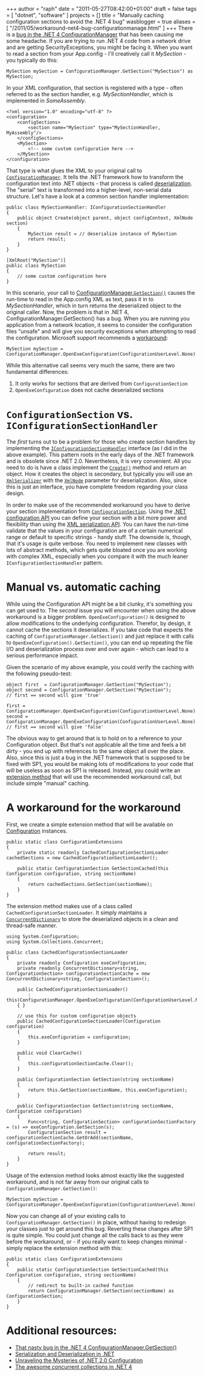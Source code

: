 +++
author = "raph"
date = "2011-05-27T08:42:00+01:00"
draft = false
tags = [ "dotnet", "software" ]
projects = []
title = "Manually caching configuration sections to avoid the .NET 4 bug"
wasblogger = true
aliases = [ "/2011/05/workaround-net4-bug-configurationmanage.html" ]
+++
There is a [bug in the .NET 4 ConfigurationManager](http://social.msdn.microsoft.com/Forums/en/clr/thread/1e14f665-10a3-426b-a75d-4e66354c5522) that has been causing me some headache. If you are trying to run .NET 4 code from a network drive and are getting SecurityExceptions, you might be facing it. When you want to read a section from your App.config - I'll creatively call it *MySection* - you typically do this:

    MySection mySection = ConfigurationManager.GetSection("MySection") as MySection;

In your XML configuration, that section is registered with a type - often referred to as the section handler, e.g. *MySectionHandler*, which is implemented in *SomeAssembly*.

    <?xml version="1.0" encoding="utf-8" ?>
    <configuration>
        <configSections>
            <section name="MySection" type="MySectionHandler, MyAssembly"/>
        </configSections>
        <MySection>
            <!-- some custom configuration here -->
        </MySection>
    </configuration>

That type is what glues the XML to your original call to [`ConfigurationManager`](http://msdn.microsoft.com/en-us/library/system.configuration.configurationmanager.aspx). It tells the .NET framework how to transform the configuration text into .NET objects - that process is called [deserialization](http://msdn.microsoft.com/en-us/library/ms731073.aspx). The "serial" text is transformed into a higher-level, non-serial data structure. Let's have a look at a common section handler implementation:

    public class MySectionHandler: IConfigurationSectionHandler
    {
        public object Create(object parent, object configContext, XmlNode section)
        {
            MySection result = // deserialize instance of MySection
            return result;
        }
    }
    
    [XmlRoot("MySection")]
    public class MySection
    {
        // some custom configuration here
    }

In this scenario, your call to [ConfigurationManager.`GetSection()`](http://msdn.microsoft.com/en-us/library/system.configuration.configurationmanager.getsection.aspx) causes the run-time to read in the App.config XML as text, pass it in to *MySectionHandler*, which in turn returns the deserialized object to the original caller. Now, the problem is that in .NET 4, ConfigurationManager.GetSection() has a bug. When you are running you application from a network location, it seems to consider the configuration files "unsafe" and will give you security exceptions when attempting to read the configuration. Microsoft support recommends a [workaround](http://msdn.microsoft.com/en-us/library/ms134265.aspx):

    MySection mySection = ConfigurationManager.OpenExeConfiguration(ConfigurationUserLevel.None).GetSection("MySection"); 

While this alternative call seems very much the same, there are two fundamental differences:
1. It only works for sections that are derived from `ConfigurationSection`
1. `OpenExeConfiguration` does not cache deserialized sections

# `ConfigurationSection` vs. `IConfigurationSectionHandler`
The *first* turns out to be a problem for those who create section handlers by implementing the [`IConfigurationSectionHandler`](http://msdn.microsoft.com/en-us/library/system.configuration.iconfigurationsectionhandler.aspx) interface (as I did in the above example). This pattern roots in the early days of the .NET framework and is obsolete since .NET 2.0. Nevertheless, it is very convenient. All you need to do is have a class implement the [`Create()`](http://msdn.microsoft.com/en-us/library/system.configuration.iconfigurationsectionhandler.create.aspx) method and return an object. How it creates the object is secondary, but typically you will use an [`XmlSerializer`](http://msdn.microsoft.com/en-us/library/system.xml.serialization.xmlserializer.aspx) with the [`XmlNode`](http://msdn.microsoft.com/en-us/library/system.xml.xmlnode.aspx) parameter for deserialization. Also, since this is just an interface, you have complete freedom regarding your class design. 

In order to make use of the recommended workaround you have to derive your section implementation from [`ConfigurationSection`](http://msdn.microsoft.com/en-us/library/system.configuration.configurationsection.aspx). Using the [.NET configuration API](http://msdn.microsoft.com/en-us/library/ms228060.aspx) you can define your section with a bit more power and flexibility than using the [XML serialization API](http://msdn.microsoft.com/en-us/library/system.xml.serialization.aspx). You can have the run-time validate that the values in your configuration are of a certain numerical range or default to specific strings - handy stuff. The downside is, though, that it's usage is quite verbose. You need to implement new classes with lots of abstract methods, which gets quite bloated once you are working with complex XML, especially when you compare it with the much leaner `IConfigurationSectionHandler` pattern.

# Manual vs. automatic caching
While using the Configuration API might be a bit clunky, it's something you can get used to. The *second* issue you will encounter when using the above workaround is a bigger problem. `OpenExeConfiguration()` is designed to allow modifications to the underlying configuration. Therefor, by design, it cannot cache the sections it deserializes. If you take code that expects the caching of `ConfigurationManager.GetSection()` and just replace it with calls to `OpenExeConfiguration().GetSection()`, you can end up repeating the file I/O and deserialization process over and over again - which can lead to a serious performance impact.

Given the scenario of my above example, you could verify the caching with the following pseudo-test:

    object first  = ConfigurationManager.GetSection("MySection");
    object second = ConfigurationManager.GetSection("MySection");
    // first == second will give 'true'
    
    first =  ConfigurationManager.OpenExeConfiguration(ConfigurationUserLevel.None).GetSection("MySection"));
    second = ConfigurationManager.OpenExeConfiguration(ConfigurationUserLevel.None).GetSection("MySection"));
    // first == second will give 'false'

The obvious way to get around that is to hold on to a reference to your Configuration object. But that's not applicable all the time and feels a bit dirty - you end up with references to the same object all over the place. Also, since this is just a bug in the .NET framework that is supposed to be fixed with SP1, you would be making lots of modifications to your code that will be useless as soon as SP1 is released. Instead, you could write an [extension method](http://msdn.microsoft.com/en-us/library/bb383977.aspx) that will use the recommended workaround call, but include simple "manual" caching.

# A workaround for the workaround
First, we create a simple extension method that will be available on [Configuration](http://msdn.microsoft.com/en-us/library/system.configuration.configuration.aspx) instances.

    public static class ConfigurationExtensions
    {
        private static readonly CachedConfigurationSectionLoader cachedSections = new CachedConfigurationSectionLoader();
    
        public static ConfigurationSection GetSectionCached(this Configuration configuration, string sectionName)
        {
            return cachedSections.GetSection(sectionName);
        }
    }

The extension method makes use of a class called `CachedConfigurationSectionLoader`. It simply maintains a [`ConcurrentDictionary`](http://msdn.microsoft.com/en-us/library/dd287191.aspx) to store the deserialized objects in a clean and thread-safe manner.

    using System.Configuration;
    using System.Collections.Concurrent;
    
    public class CachedConfigurationSectionLoader
    {
        private readonly Configuration exeConfiguration;
        private readonly ConcurrentDictionary<string, ConfigurationSection> configurationSectionCache = new ConcurrentDictionary<string, ConfigurationSection>();
    
        public CachedConfigurationSectionLoader()
            : this(ConfigurationManager.OpenExeConfiguration(ConfigurationUserLevel.None))
        { }
    
        // use this for custom configuration objects
        public CachedConfigurationSectionLoader(Configuration configuration)
        {
            this.exeConfiguration = configuration;
        }
    
        public void ClearCache()
        {
            this.configurationSectionCache.Clear();
        }
    
        public ConfigurationSection GetSection(string sectionName)
        {
            return this.GetSection(sectionName, this.exeConfiguration);
        }
    
        public ConfigurationSection GetSection(string sectionName, Configuration configuration)
        {
            Func<string, ConfigurationSection> configurationSectionFactory = (s) => exeConfiguration.GetSection(s);
            ConfigurationSection result = configurationSectionCache.GetOrAdd(sectionName, configurationSectionFactory);
    
            return result;
        }
    }

Usage of the extension method looks almost exactly like the suggested workaround, and is not far away from our original calls to `ConfigurationManager.GetSection()`:

    MySection mySection = ConfigurationManager.OpenExeConfiguration(ConfigurationUserLevel.None).GetSectionCached("MySection");

Now you can change all of your existing calls to `ConfigurationManager.GetSection()` in place, without having to redesign your classes just to get around this bug. Reverting these changes after SP1 is quite simple. You could just change all the calls back to as they were before the workaround, or - if you really want to keep changes minimal - simply replace the extension method with this:

    public static class ConfigurationExtensions
    {
        public static ConfigurationSection GetSectionCached(this Configuration configuration, string sectionName)
        {
            // redirect to built-in cached function
            return ConfigurationManager.GetSection(sectionName) as ConfigurationSection;
        }
    }

# Additional resources:
* [That nasty bug in the .NET 4 ConfigurationManager.GetSection()](http://social.msdn.microsoft.com/Forums/en/clr/thread/1e14f665-10a3-426b-a75d-4e66354c5522)
* [Serialization and Deserialization in .NET](http://msdn.microsoft.com/en-us/library/ms731073.aspx)
* [Unraveling the Mysteries of .NET 2.0 Configuration](http://www.codeproject.com/KB/dotnet/mysteriesofconfiguration.aspx)
* [The awesome concurrent collections in .NET 4](http://msdn.microsoft.com/en-us/library/system.collections.concurrent.aspx)
